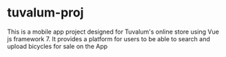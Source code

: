 # tuvalum-proj
This is a mobile app project designed for Tuvalum's online store using Vue js framework 7. It provides a platform for users to be able to search and upload bicycles for sale on the App
